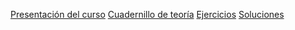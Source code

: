 [Presentación del curso](/presentacion.html)
[Cuadernillo de teoría](/libro.epub)
[Ejercicios](/ejercicios.pdf)
[Soluciones](/soluciones.pdf)
